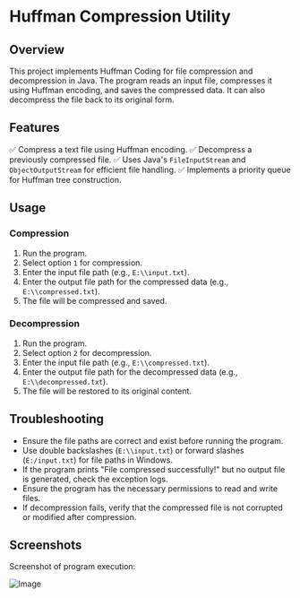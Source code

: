 # Huffman Compression Utility

## Overview
This project implements Huffman Coding for file compression and decompression in Java. The program reads an input file, compresses it using Huffman encoding, and saves the compressed data. It can also decompress the file back to its original form.

## Features
✅ Compress a text file using Huffman encoding.
✅ Decompress a previously compressed file.
✅ Uses Java's `FileInputStream` and `ObjectOutputStream` for efficient file handling.
✅ Implements a priority queue for Huffman tree construction.

## Usage
### **Compression**
1. Run the program.
2. Select option `1` for compression.
3. Enter the input file path (e.g., `E:\\input.txt`).
4. Enter the output file path for the compressed data (e.g., `E:\\compressed.txt`).
5. The file will be compressed and saved.

### **Decompression**
1. Run the program.
2. Select option `2` for decompression.
3. Enter the input file path (e.g., `E:\\compressed.txt`).
4. Enter the output file path for the decompressed data (e.g., `E:\\decompressed.txt`).
5. The file will be restored to its original content.

## Troubleshooting
- Ensure the file paths are correct and exist before running the program.
- Use double backslashes (`E:\\input.txt`) or forward slashes (`E:/input.txt`) for file paths in Windows.
- If the program prints "File compressed successfully!" but no output file is generated, check the exception logs.
- Ensure the program has the necessary permissions to read and write files.
- If decompression fails, verify that the compressed file is not corrupted or modified after compression.

## Screenshots
Screenshot of program execution:

![Image](https://github.com/user-attachments/assets/0d2a7044-d29e-4431-ab3f-48f6259636d6)
